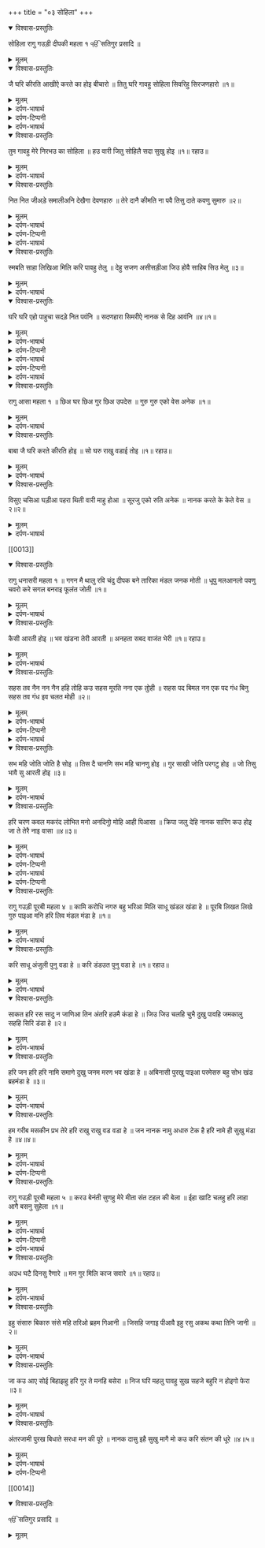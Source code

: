 +++
title = "०३ सोहिला"
+++

<details open><summary>विश्वास-प्रस्तुतिः</summary>

सोहिला रागु गउड़ी दीपकी महला १ ੴ सतिगुर प्रसादि ॥
</details>

<details><summary>मूलम्</summary>

सोहिला रागु गउड़ी दीपकी महला १ ੴ सतिगुर प्रसादि ॥
</details>

<details open><summary>विश्वास-प्रस्तुतिः</summary>

जै घरि कीरति आखीऐ करते का होइ बीचारो ॥ तितु घरि गावहु सोहिला सिवरिहु सिरजणहारो ॥१॥
</details>

<details><summary>मूलम्</summary>

जै घरि कीरति आखीऐ करते का होइ बीचारो ॥ तितु घरि गावहु सोहिला सिवरिहु सिरजणहारो ॥१॥
</details>

<details><summary>दर्पण-भाषार्थ</summary>

पद्अर्थ: जै घरि = जिस घर में। जिस सतसंग घर में। कीरति = महिमा। आखीऐ = कही जाती है। तितु घरि = उस सत्संग घर में। सोहिला = सुहाग के गीत, प्रभु-पति से मिलन के उल्लास के शब्द।1।
</details>

<details><summary>दर्पण-टिप्पनी</summary>

नोट: लड़की के विवाह के समय जो गीत रात को औरतें मिल के गाती हैं उनको ‘सोहिलड़े’ कहा जाता है। इन गीतों में कुछ तो विछोड़े का जज़्बा होता है जो लड़की के ब्याहे जाने से माता-पिता और सहेलियों को होता है, तथा कुछ असीसें आदि होती हैं कि पति के घर जा के सुखी बसे।
</details>

<details><summary>दर्पण-भाषार्थ</summary>

अर्थ: जिस (सत्संग) घर में (परमात्मा की) महिमा की जाती है और कर्तार के गुणों की विचार होती है (हे शरीर-कन्या!) उस (सत्संग) घर में (जा के तू भी) प्रभु के महिमा के गीत (सुहाग-मिलाप के उल्लास के शब्द) गाया कर और अपने पैदा करने वाले प्रभु को याद करा कर।1।
</details>

<details open><summary>विश्वास-प्रस्तुतिः</summary>

तुम गावहु मेरे निरभउ का सोहिला ॥ हउ वारी जितु सोहिलै सदा सुखु होइ ॥१॥ रहाउ॥
</details>

<details><summary>मूलम्</summary>

तुम गावहु मेरे निरभउ का सोहिला ॥ हउ वारी जितु सोहिलै सदा सुखु होइ ॥१॥ रहाउ॥
</details>

<details><summary>दर्पण-भाषार्थ</summary>

पद्अर्थ: हउ = मैं। वारी = सदके। जितु सोहिलै = जिस सोहिले की बरकत से।1। रहाउ।  
अर्थ: (हे शरीर!) तू (सत्संगियों के साथ मिल के) प्यारे निरभउ (पति परमेश्वर) की कीर्ति के गीत गा (और कह) मैं सदके हूँ उस कीर्ति के गीत से जिसकी इनायत से सदा सुख मिलता है।1। रहाउ।
</details>

<details open><summary>विश्वास-प्रस्तुतिः</summary>

नित नित जीअड़े समालीअनि देखैगा देवणहारु ॥ तेरे दानै कीमति ना पवै तिसु दाते कवणु सुमारु ॥२॥
</details>

<details><summary>मूलम्</summary>

नित नित जीअड़े समालीअनि देखैगा देवणहारु ॥ तेरे दानै कीमति ना पवै तिसु दाते कवणु सुमारु ॥२॥
</details>

<details><summary>दर्पण-भाषार्थ</summary>

पद्अर्थ: नित नित = सदा ही। समालीअनि = संभालते हैं। देखैगा = संभाल करता है, संभाल करेगा। तेरे = तेरे पास से (हे शरीर!)। दानै कीमति = दान का मुल्य, बख्शिशों की कीमत। सुमारु = अंदाजा, अंत।2।
</details>

<details><summary>दर्पण-टिप्पनी</summary>

नोट: ‘समालीअनि’ शब्द कर्मवाच,वर्तमान काल, अन् पुरख, बहुवचन है।
</details>

<details><summary>दर्पण-भाषार्थ</summary>

अर्थ: (हे शरीर! जिस पति परमेश्वर की हजूरी में) सदा ही जीवों की संभाल हो रही है, जो दातें देने वाला मालिक (हरेक जीव की) संभाल करता है, (जिस दातार की) दातों के मुल्य (हे शरीर-कन्या!) तुझसे नहीं चुकाए जा सकते, उस दातार का क्या अंदाजा (तू लगा सकती है)? (वह दातार प्रभु बहुत बेअंत है)।2।
</details>

<details open><summary>विश्वास-प्रस्तुतिः</summary>

स्मबति साहा लिखिआ मिलि करि पावहु तेलु ॥ देहु सजण असीसड़ीआ जिउ होवै साहिब सिउ मेलु ॥३॥
</details>

<details><summary>मूलम्</summary>

स्मबति साहा लिखिआ मिलि करि पावहु तेलु ॥ देहु सजण असीसड़ीआ जिउ होवै साहिब सिउ मेलु ॥३॥
</details>

<details><summary>दर्पण-भाषार्थ</summary>

पद्अर्थ: स्मबति = साल। साहा = ब्याहे जाने का दिन। लिखिया = मिथा हुआ।  
मिलि करि = मिल जुल के। पावहु तेल = (विवाह से कुछ दिन पहले विवाह वाली लड़की को मांईए डालते हैं। चाचियां, ताईयां व सहेलियां मिल के उसके सिर पर तेल डालती हैं, और आर्शीवाद भरेगीत गाती हैं कि पति के घर जा के सुखी बसे)। असीसड़ीआ = खूबसूरत आसीसें।3।  
अर्थ: (सत्संग में जा के, हे शरीर-कन्या! आरजूएं करा कर-) वह संबत् वह दिन (जो पहले ही) निश्चित है (जब पति के देश जाने के लिए मेरे वास्ते साहे-चिट्ठी आनी है, हे सत्संगी सहेलियो!) मिल के मुझे मांईएं डालो, तथा, हे सज्जन सहेलियो! मुझे खूबसूरत आर्शीवाद भी दो (भाव, मेरे लिए अरदास भी करो) जिससे प्रभु पति से मेरा मिलाप हो जाए।3।
</details>

<details open><summary>विश्वास-प्रस्तुतिः</summary>

घरि घरि एहो पाहुचा सदड़े नित पवंनि ॥ सदणहारा सिमरीऐ नानक से दिह आवंनि ॥४॥१॥
</details>

<details><summary>मूलम्</summary>

घरि घरि एहो पाहुचा सदड़े नित पवंनि ॥ सदणहारा सिमरीऐ नानक से दिह आवंनि ॥४॥१॥
</details>

<details><summary>दर्पण-भाषार्थ</summary>

पद्अर्थ: घरि = घर में। घरि घरि = हरेक घर में। पाहुचा = पहोचा, साहे चिट्ठी, बुलावा पत्र।
</details>

<details><summary>दर्पण-टिप्पनी</summary>

नोट: विवाह का साहा और लगन पक्का होने पे लड़के वालों का नाई बारात की गिनती आदि व और जरूरी संदेश ले के लड़की वालों के घर जाता है। उसको पहोचे वाला नाई कहते हैं।
</details>

<details><summary>दर्पण-भाषार्थ</summary>

पद्अर्थ: पवंनि = पड़ते हैं। सदड़े = बुलावे। सो दिह = उस दिहाड़े। आवंनि = आते हैं।4।
</details>

<details><summary>दर्पण-टिप्पनी</summary>

नोट: विवाह के समय पहले माईए की रस्म होती है। चाचियां, ताईयां, भाभियां व सहेलियां मिल के विवाह वाली लड़की के सिर में तेल डालती हैं। उसको स्नान करवाती हैं, साथ साथ सुहाग के गीत गाती हैं। पति के घर जा के सुखी बसने की आसीसें देती हैं। उन दिनों रात को गाने बैठी औरतें भी सोहिलड़े व सुहाग के गीत गाती हैं। इन गीतों में आसीसें व सुहाग के गीत भी होते हैं और वैराग के भी। क्योंकि, एक तरफ तो लड़की ने ब्याहे जा के अपने पति के घर जाना है; दूसरी तरफ, उस लड़की का माता-पिता, बहिनों-भाईयों, सहेलियों, चाचियों, ताईयों, भरजाईयों आदि से वियोग भी होना होता है। इन गीतों में ये दोनों मिश्रित भाव होते हैं।  
जैसे विवाह के लिए समय महूरत तय किया जाता है, और उस तय समय में ही विवाह की सभी रस्में संपन्न करने का पूरा प्रयत्न किया जाता है। इसी प्रकार हरेक जीव-कन्या का वह समय पहले ही निश्चित किया जा चुका है, जब मौत की साहा-चिट्ठी आती है, और इसने साक-सम्बंधियों से बिछुड़ के इस जगत पेके घर को छोड़ के परलोक में जाना है।  
इस शब्द में शरीर-कन्या को समझाया गया है कि सत्संग में सुहाग के गीत गाया कर, और सुना कर। सत्संग, जैसे, माईएं पड़ने की जगह है। सत्संगी सहेलियां यहां एक-दूसरी सहेली को आसीसें देती हैं, अरदास करती हैंकि परलोक जाने वाली सहेली को प्रभु-पति का मिलाप हो।
</details>

<details><summary>दर्पण-भाषार्थ</summary>

अर्थ: (परलोक में जाने के लिए मौत की) ये साहा-चिट्ठी हरेक घर में आ रही है, ये बुलावे नित्य आ रहे हैं। (हे सत्संगियो!) उस बुलावा देने वाले प्रभु-पति को हमेशा याद रखना चाहिए (क्योंकि) हे नानक! (हमारे भी) वह दिन (नजदीक) आ रहे हैं।4।1।
</details>

<details open><summary>विश्वास-प्रस्तुतिः</summary>

रागु आसा महला १ ॥ छिअ घर छिअ गुर छिअ उपदेस ॥ गुरु गुरु एको वेस अनेक ॥१॥
</details>

<details><summary>मूलम्</summary>

रागु आसा महला १ ॥ छिअ घर छिअ गुर छिअ उपदेस ॥ गुरु गुरु एको वेस अनेक ॥१॥
</details>

<details><summary>दर्पण-भाषार्थ</summary>

पद्अर्थ: छिअ = छह। घर = शास्त्र (सांख, न्याय, वैशेषिक, योग, मीमांसा तथा वेदांत)। गुर = (इन शास्त्रों के) कर्ता (कपिल, गौतम, कणाद, पतंजली, जैमिनी व व्यास)। उपदेश = शिक्षा, सिद्धांत। गुर गुर = ईष्ट प्रभु। एको = एक ही। वेस = रूप।1।  
अर्थ: (हे भाई!) छह शास्त्र हैं, छह ही (इन शास्त्रों को) चलाने वाले हैं, छह ही इनके सिद्धांत हैं। पर इन सारों का मूल गुरु (परमात्मा) एक है। (ये सारे सिद्धांत) उस एक प्रभु के ही अनेक वेश हैं (प्रभु की हस्ती के प्रकाश के रूप हैं)।1।
</details>

<details open><summary>विश्वास-प्रस्तुतिः</summary>

बाबा जै घरि करते कीरति होइ ॥ सो घरु राखु वडाई तोइ ॥१॥ रहाउ॥
</details>

<details><summary>मूलम्</summary>

बाबा जै घरि करते कीरति होइ ॥ सो घरु राखु वडाई तोइ ॥१॥ रहाउ॥
</details>

<details><summary>दर्पण-भाषार्थ</summary>

पद्अर्थ: बाबा = हे भाई! जै घरि = जिस (सत्संग) घर में। करते कीरति = कर्तार की महिमा। होइ = होती है। राखु = संभाल। तोइ = तेरी। वडाई = भलाई।1। रहाउ।  
अर्थ: हे भाई! जिस (सत्संग) घर में कर्तार की महिमा होती है, उस घर को संभाल के रख (उस सत्संग का आसरा लिए रख। इसी में) तेरी भलाई है।1। रहाउ।
</details>

<details open><summary>विश्वास-प्रस्तुतिः</summary>

विसुए चसिआ घड़ीआ पहरा थिती वारी माहु होआ ॥ सूरजु एको रुति अनेक ॥ नानक करते के केते वेस ॥२॥२॥
</details>

<details><summary>मूलम्</summary>

विसुए चसिआ घड़ीआ पहरा थिती वारी माहु होआ ॥ सूरजु एको रुति अनेक ॥ नानक करते के केते वेस ॥२॥२॥
</details>

<details><summary>दर्पण-भाषार्थ</summary>

पद्अर्थ: आँख के 15 फोर= 1 विसा। 15 विसुए= 1 चसा। 30 चसे = 1 पल। 60पल = 1 घड़ी। 7.5 घड़ीयां =1 पहर। 8 पहर = 1 दिन रात। 15 थितें; 7 वार; 12 महीने; 6ऋतुएं।2।  
अर्थ: जैसे, विसुए, चसे, घड़ियां, पहर, थिति, वार, महीना (आदि) और अन्य ऋतुएं हैं, पर सूरज एक ही है (जिसके सारे विभिन्न रूप हैं), उसी प्रकार, हे नानक! कर्तार के (ये सारे सिद्धांत आदि) अनेक स्वरूप हैं।2।2।
</details>

[[0013]]
<details open><summary>विश्वास-प्रस्तुतिः</summary>

रागु धनासरी महला १ ॥ गगन मै थालु रवि चंदु दीपक बने तारिका मंडल जनक मोती ॥ धूपु मलआनलो पवणु चवरो करे सगल बनराइ फूलंत जोती ॥१॥
</details>

<details><summary>मूलम्</summary>

रागु धनासरी महला १ ॥ गगन मै थालु रवि चंदु दीपक बने तारिका मंडल जनक मोती ॥ धूपु मलआनलो पवणु चवरो करे सगल बनराइ फूलंत जोती ॥१॥
</details>

<details><summary>दर्पण-भाषार्थ</summary>

अर्थ: सारा आकाश (जैसे कि) थाल है। सूरज और चाँद (उस थाल में) दिये बने हुए हैं। तारों के समूह, जैसे, थाल में मोती रखे हुए हैं। मलय पर्वत से आने वाली हवा, जैसे धूप (धूणे की सुगंध) है। हवा चौर कर रही है। सारी बनस्पति ज्योति-रूप (प्रभु की आरती) वास्ते फूल दे रही है।1।
</details>

<details open><summary>विश्वास-प्रस्तुतिः</summary>

कैसी आरती होइ ॥ भव खंडना तेरी आरती ॥ अनहता सबद वाजंत भेरी ॥१॥ रहाउ॥
</details>

<details><summary>मूलम्</summary>

कैसी आरती होइ ॥ भव खंडना तेरी आरती ॥ अनहता सबद वाजंत भेरी ॥१॥ रहाउ॥
</details>

<details><summary>दर्पण-भाषार्थ</summary>

पद्अर्थ: गगन = आकाश। गगन मै = गगनमय, आकाशरूप, सारा आकाश। रवि = सूरज। दीपक = दीप, दीया। जनक = जैसा, जानो, मानो। मलआनलो = (मलय+अनलो, अनल = हवा, पवन) मलय पर्वत की ओर से आने वाली हवा। मलय पर्वत पर चंदन के पौधे होने की वजह से उधर से आनी वाली हवा भी सुगंध भरी होती है। मलय पहाड़ भारत के दक्षिण में है। सगल = सारी। बनराइ = बनस्पति। फुलंत = फूल रही है। जोती = ज्योति-रूप प्रभु।1। भव खंडन = हे जनम मरन काटने वाले। अनहता = अन+हत, जो बिना बजाए बजे, एक रस। शबद = आवाज़, जीवन लहर। भेरी = डफ, नगारा।1। रहाउ।  
अर्थ: हे जीवों के जनम, मरन, नाश करने वाले! (कुदरति में) कैसी सुंदर तेरी आरती हो रही है! (सभ जीवों में चल रहीं) एक ही जीवन तरंगें, मानों तेरी आरती के वास्ते नगारे बज रहे है।1। रहाउ।
</details>

<details open><summary>विश्वास-प्रस्तुतिः</summary>

सहस तव नैन नन नैन हहि तोहि कउ सहस मूरति नना एक तुोही ॥ सहस पद बिमल नन एक पद गंध बिनु सहस तव गंध इव चलत मोही ॥२॥
</details>

<details><summary>मूलम्</summary>

सहस तव नैन नन नैन हहि तोहि कउ सहस मूरति नना एक तुोही ॥ सहस पद बिमल नन एक पद गंध बिनु सहस तव गंध इव चलत मोही ॥२॥
</details>

<details><summary>दर्पण-भाषार्थ</summary>

पद्अर्थ: सहस = हजारों। तव = तेरे। नैन = आँखें। नन = कोई नहीं। तोहि कउ = तेरे, तुझे, तेरे वास्ते। मूरति = शकल। ना = कोई नहीं। तूोही = तेरी। पद = पैर। बिमल = साफ। गंध = नाक। तिव = इस तरह। चलत = कौतक, आश्चर्यजनक खेल।2।
</details>

<details><summary>दर्पण-टिप्पनी</summary>

नोट: शब्द ‘हहि’ ‘है’ का बहुवचन है।  
नोट: ‘तूोही’ में अक्षर ‘त’ के साथ दो मात्राएं हैं, ‘ु’ व ‘ो’। असल शब्द ‘तुही’ है जिसे ‘तोही’ पढ़ना है।
</details>

<details><summary>दर्पण-भाषार्थ</summary>

अर्थ: (सभ जीवों में व्यापक होने के कारण) हजारों तेरी आँखें हैं (पर, निराकार होने की वजह से, हे प्रभु) तेरी कोई आँख नहीं। हजारों तेरी शक्लें हैं, पर तेरी कोई भी शक्ल नहीं है। हजारों तेरे सुंदर पैर हैं (पर निराकार होने के कारण) तेरा एक भी पैर नहीं। हजारों तेरे नाक हैं, पर तू नाक के बिना ही है। तेरे ऐसे चमत्कारों ने मुझे हैरान किया हुआ है।2।
</details>

<details open><summary>विश्वास-प्रस्तुतिः</summary>

सभ महि जोति जोति है सोइ ॥ तिस दै चानणि सभ महि चानणु होइ ॥ गुर साखी जोति परगटु होइ ॥ जो तिसु भावै सु आरती होइ ॥३॥
</details>

<details><summary>मूलम्</summary>

सभ महि जोति जोति है सोइ ॥ तिस दै चानणि सभ महि चानणु होइ ॥ गुर साखी जोति परगटु होइ ॥ जो तिसु भावै सु आरती होइ ॥३॥
</details>

<details><summary>दर्पण-भाषार्थ</summary>

पद्अर्थ: जोत = प्रकाश, रोशनी। सोइ = उस प्रभु। तिस दै चानणि = उस परमेश्वर के प्रकाश से। साखी = शिक्षा के साथ।3।  
अर्थ: सारे जीवों में एक वही परमात्मा की ज्योति बरत रही है। उस ज्योति के प्रकाश से सारे जीवों में प्रकाश (सूझ-बूझ) है। पर, इस ज्योति का ज्ञान गुरु की शिक्षा से ही होता है। (गुरु के द्वारा ही ये समझ पड़ती है कि हरेक के अंदर परमात्मा की ज्योति है) (इस सर्व-व्यापक ज्योति की) आरती ये है कि जो कुछ भी उसकी रजा में हो रहा है, वह जीव को अच्छा लगे (प्रभु की रजा में रहना ही प्रभु की आरती करना है)।3।
</details>

<details open><summary>विश्वास-प्रस्तुतिः</summary>

हरि चरण कवल मकरंद लोभित मनो अनदिनुो मोहि आही पिआसा ॥ क्रिपा जलु देहि नानक सारिंग कउ होइ जा ते तेरै नाइ वासा ॥४॥३॥
</details>

<details><summary>मूलम्</summary>

हरि चरण कवल मकरंद लोभित मनो अनदिनुो मोहि आही पिआसा ॥ क्रिपा जलु देहि नानक सारिंग कउ होइ जा ते तेरै नाइ वासा ॥४॥३॥
</details>

<details><summary>दर्पण-भाषार्थ</summary>

पद्अर्थ: मकरंद = फूलों के बीच की धूल (Pollen Dust), फूलों का रस। मनो = मन। अनदिनुों = हर रोज। मोहि = मुझे। आही = है, रहती है। सारंगि = पपीहा। कउ = को। जा ते = जिस से, जिसके साथ। तेरे नाइ = तेरे नाम में।4।
</details>

<details><summary>दर्पण-टिप्पनी</summary>

नोट: ‘अनदिनुों’ में अक्षर ‘न’ के साथ दो मात्राएं हैं, ‘ु’ व ‘ो’; असल शब्द ‘अनदिनु’ है जिसे ‘अनदिनो’ पढ़ना है।
</details>

<details><summary>दर्पण-भाषार्थ</summary>

अर्थ: हे हरि! तुम्हारे चरण-रूपी कमल फूलों के लिए मेरा मन ललचाता है, हर रोज मुझे इस रस की प्यास लगी हुई है। मुझ नानक पपीहे को अपनी मेहर का जल दे, जिस (की इनायत) से मैं तेरे नाम में टिका रहूँ।4।3।
</details>

<details><summary>दर्पण-टिप्पनी</summary>

नोट: आरती: (आरित, आरात्रिका) देवते की मूर्ति अथवा किसी पूज्य के आगे दीए घुमा के पूजा करनी। हिन्दू मतानुसार चार बार चरणों के आगे, दो बार नाभी के ऊपर, एक बार मुँह पे, और सात बार सारे शरीर पे दीए घुमाने चाहिए। दीपक एक से लेकर एक सौ तक होते हैं। गुरु नानक देव जी ने इस आरती का ख्ंडन करके कर्तार की कुदरती आरती की प्रसंशा की है।
</details>

<details open><summary>विश्वास-प्रस्तुतिः</summary>

रागु गउड़ी पूरबी महला ४ ॥ कामि करोधि नगरु बहु भरिआ मिलि साधू खंडल खंडा हे ॥ पूरबि लिखत लिखे गुरु पाइआ मनि हरि लिव मंडल मंडा हे ॥१॥
</details>

<details><summary>मूलम्</summary>

रागु गउड़ी पूरबी महला ४ ॥ कामि करोधि नगरु बहु भरिआ मिलि साधू खंडल खंडा हे ॥ पूरबि लिखत लिखे गुरु पाइआ मनि हरि लिव मंडल मंडा हे ॥१॥
</details>

<details><summary>दर्पण-भाषार्थ</summary>

पद्अर्थ: कामि = काम-वासना से। करोधि = क्रोध से। नगरु = शरीर, नगर। मिलि = मिलके। साधू = गुरु। खंडल खंडा = तोड़ा है। पूरबि = पूर्व में, पहले बीते समय मे। पूरबि लिखे लिखत = पिछले (किये कर्मों के) लिखे हुए संस्कारों के अनुसार। मनि = मन में। मंडल मंडा = जड़ा हुआ है।1।  
अर्थ: (मनुष्य का यह शरीर रूपी) शहर काम और क्रोध से भरा रहता है। गुरु को मिल के ही (काम-क्रोध आदि के इस मेल को) तोड़ जा सकता है। जिस मनुष्य को पूर्बले कर्मों के संजोगों से गुरु मिल जाता है, उसके मन में परमात्मा के साथ लगन लग जाती है (और उसके अंदर से कामादिक विकारों का जोड़ टूट जाता है)।1।
</details>

<details open><summary>विश्वास-प्रस्तुतिः</summary>

करि साधू अंजुली पुनु वडा हे ॥ करि डंडउत पुनु वडा हे ॥१॥ रहाउ॥
</details>

<details><summary>मूलम्</summary>

करि साधू अंजुली पुनु वडा हे ॥ करि डंडउत पुनु वडा हे ॥१॥ रहाउ॥
</details>

<details><summary>दर्पण-भाषार्थ</summary>

पद्अर्थ: अंजुली = दोनों हाथ जुड़े हुए। पुनु = भला काम। डंडउत = डंडौत, नीचे लेट कर नमस्कार।1। रहाउ।  
अर्थ: (हे भाई!) गुरु के आगे हाथ जोड़, यह बहुत भला काम है। गुरु के आगे नत्मस्तक हो जाओ, ये बड़ा नेक काम है।1। रहाउ।
</details>

<details open><summary>विश्वास-प्रस्तुतिः</summary>

साकत हरि रस सादु न जाणिआ तिन अंतरि हउमै कंडा हे ॥ जिउ जिउ चलहि चुभै दुखु पावहि जमकालु सहहि सिरि डंडा हे ॥२॥
</details>

<details><summary>मूलम्</summary>

साकत हरि रस सादु न जाणिआ तिन अंतरि हउमै कंडा हे ॥ जिउ जिउ चलहि चुभै दुखु पावहि जमकालु सहहि सिरि डंडा हे ॥२॥
</details>

<details><summary>दर्पण-भाषार्थ</summary>

पद्अर्थ: साकत = ईश्वर से टूटे हुए लोग। सादु = स्वाद। तिन अंतरि = उनके अंदर, उनके मन में। चलहि = चलते हैं। चुभै = (काँटा) चुभता है। जम कालु = (आत्मिक) मौत। सिरि = सिर पे।2।  
अर्थ: जो मनुष्य प्रमात्मा से टूटे हुए हैं, वे उसके नाम के रस के स्वाद को नहीं समझ सकते। उनके मन में अहंकार का (मानों) काँटा चुभा हुआ है। ज्यों ज्यों वे चलते हैं (ज्यों ज्यों वे अहम् के स्वभाव में जीते हैं, अहंकार का काँटा उनको) चुभता है, वे दुख पाते हैं, और अपने सिर पर उन्हें आत्मिक मौत रूपी डंडा बर्दाश्त करना पड़ता है। (भाव, आत्मिक मौत उनके सिर पे सवार रहती है)।2।
</details>

<details open><summary>विश्वास-प्रस्तुतिः</summary>

हरि जन हरि हरि नामि समाणे दुखु जनम मरण भव खंडा हे ॥ अबिनासी पुरखु पाइआ परमेसरु बहु सोभ खंड ब्रहमंडा हे ॥३॥
</details>

<details><summary>मूलम्</summary>

हरि जन हरि हरि नामि समाणे दुखु जनम मरण भव खंडा हे ॥ अबिनासी पुरखु पाइआ परमेसरु बहु सोभ खंड ब्रहमंडा हे ॥३॥
</details>

<details><summary>दर्पण-भाषार्थ</summary>

पद्अर्थ: नामि = नाम में। समाणे = लीन, मस्त। भव = संसार। खंडा हे = नाश कर लिया है। सोभ = शोभा। खंड ब्रहमंडा = सारे जगत में।3।  
अर्थ: (दूसरी तरफ) परमात्मा के प्यारे बंदेपरमात्मा के नाम में जुड़े रहते हैं। उनके संसार के जनम-तरण का दुख काटा जाता है। उन्हें कभी नाश ना होने वाला परमेश्वर मिल जाता है। उनकी शोभा सारे खंड-ब्रहिमंडों में हो जाती है।3।
</details>

<details open><summary>विश्वास-प्रस्तुतिः</summary>

हम गरीब मसकीन प्रभ तेरे हरि राखु राखु वड वडा हे ॥ जन नानक नामु अधारु टेक है हरि नामे ही सुखु मंडा हे ॥४॥४॥
</details>

<details><summary>मूलम्</summary>

हम गरीब मसकीन प्रभ तेरे हरि राखु राखु वड वडा हे ॥ जन नानक नामु अधारु टेक है हरि नामे ही सुखु मंडा हे ॥४॥४॥
</details>

<details><summary>दर्पण-भाषार्थ</summary>

पद्अर्थ: मसकीन = आज़िज़। प्रभ = हे प्रभु। राखु = रक्षा कर। आधारु = आसरा। नामे = नाम में ही। मंडा = मिला।4।  
अर्थ: हे प्रभु! हम जीव तेरे दर के गरीब भिखारी हैं। तू सबसे बड़ा मददगार है। हमें (इन कामादिक विकारों से) बचा ले। हे प्रभु तेरे दास नानक को तेरा ही आसरा है, तेरा नाम ही सहारा है। तेरे नाम में जुड़ने से ही सुख मिलता है।4।4।
</details>

<details><summary>दर्पण-टिप्पनी</summary>

नोट: अगर पैर में काँटा चुभ जाए तो चलना-फिरना मुश्किल हो जाता है। उस काँटे को निकालने की जगह यदि पैरों में मख़मल की जूती पहन लें, तो भी चलते वक्त वह काँटा चुभता ही रहेगा। सुख तभी होगा, जब वह काँटा पैर में से निकाल लिया जाए।  
जितनी देर तक आदमी के अंदर अहंकार है, यह दुखी ही करता रहेगा। बाहरी धार्मिक वेष आदि भी सुख नहीं दे सकेंगे।
</details>

<details open><summary>विश्वास-प्रस्तुतिः</summary>

रागु गउड़ी पूरबी महला ५ ॥ करउ बेनंती सुणहु मेरे मीता संत टहल की बेला ॥ ईहा खाटि चलहु हरि लाहा आगै बसनु सुहेला ॥१॥
</details>

<details><summary>मूलम्</summary>

रागु गउड़ी पूरबी महला ५ ॥ करउ बेनंती सुणहु मेरे मीता संत टहल की बेला ॥ ईहा खाटि चलहु हरि लाहा आगै बसनु सुहेला ॥१॥
</details>

<details><summary>दर्पण-भाषार्थ</summary>

पद्अर्थ: करउ = मैं करता हूँ। सुणहु = तुम सुनो। बेला = मौका, बेला। ईहा = यहाँ, इस जनम में। खाटि = कमा के। लाहा = लाभ, कमाई। आगै = परलोक में। बसनु = बसना, आबाद होना। सुहेला = सुखमय।1।
</details>

<details><summary>दर्पण-टिप्पनी</summary>

नोट: ‘करउ’ वर्तमानकाल, उत्तमपुरख, एकवचन।  
नोट: ‘सुणहु’ आदेश भविष्यत, मध्यम पुरख, बहुवचन है।
</details>

<details><summary>दर्पण-भाषार्थ</summary>

अर्थ: हे मेरे मित्रो! सुनो! मैं विनती करता हूँ- (अब) गुरमुखों की सेवा करने की बेला है। (यदि सेवा करोगे, तो) इस जनम में ईश्वर के नाम की कमाई कर के जाओगे, और परलोक में बसेरा सुखमय हो जाएगा।1।
</details>

<details open><summary>विश्वास-प्रस्तुतिः</summary>

अउध घटै दिनसु रैणारे ॥ मन गुर मिलि काज सवारे ॥१॥ रहाउ॥
</details>

<details><summary>मूलम्</summary>

अउध घटै दिनसु रैणारे ॥ मन गुर मिलि काज सवारे ॥१॥ रहाउ॥
</details>

<details><summary>दर्पण-भाषार्थ</summary>

पद्अर्थ: अउधु = उम्र। रैणा = रात। मन = हे मन! मिलि = मिल के। सवारे = सवार ले।1। रहाउ।  
अर्थ: हे मन! दिन रात (बीत बीत के) उम्र घटती जा रही है। हे (मेरे) मन! गुरु को मिल के (मानव जीवन के) उद्देश्य को सफल कर।1। रहाउ।
</details>

<details open><summary>विश्वास-प्रस्तुतिः</summary>

इहु संसारु बिकारु संसे महि तरिओ ब्रहम गिआनी ॥ जिसहि जगाइ पीआवै इहु रसु अकथ कथा तिनि जानी ॥२॥
</details>

<details><summary>मूलम्</summary>

इहु संसारु बिकारु संसे महि तरिओ ब्रहम गिआनी ॥ जिसहि जगाइ पीआवै इहु रसु अकथ कथा तिनि जानी ॥२॥
</details>

<details><summary>दर्पण-भाषार्थ</summary>

पद्अर्थ: बिकार = विकार रूप, विकारों से भरा हुआ। संसे महि = शंकाओं में, तौखले में। जिसहि = जिस मनुष्य को। जगाइ = जगा के। पीआवै = पिलाता है। तिनि = उसने।2।  
अर्थ: ये जगत विकारों से भरपूर है। (जगत के जीव) शंकाओं में (डूब रहे हैं। इनमें से) वही मनुष्य निकलता है जिसने परमात्मा के साथ जान-पहिचान बना ली है। (विकारों में सो रहे) जिस मनुष्य को प्रभु स्वयं खुद जगा के ये नाम अमृत पिलाता है, उस मनुष्य ने अकथ प्रभु की बातें (बेअंत गुणों वाले प्रभु की महिमा) करने का तौर-तरीका सीख लिया है।2।
</details>

<details open><summary>विश्वास-प्रस्तुतिः</summary>

जा कउ आए सोई बिहाझहु हरि गुर ते मनहि बसेरा ॥ निज घरि महलु पावहु सुख सहजे बहुरि न होइगो फेरा ॥३॥
</details>

<details><summary>मूलम्</summary>

जा कउ आए सोई बिहाझहु हरि गुर ते मनहि बसेरा ॥ निज घरि महलु पावहु सुख सहजे बहुरि न होइगो फेरा ॥३॥
</details>

<details><summary>दर्पण-भाषार्थ</summary>

पद्अर्थ: जा कउ = जिस (उद्देश्य) के वास्ते। बिहाझहु = खरीदो, व्यापार करो। ते = से, के द्वारा। मनहि = मन में ही। निज घरि = अपने घर में। महलु = (प्रभु का) ठिकाना। सहजे = सहजि, आत्मिक अडोलता में। बहुरि = फिर, दुबारा।3।  
अर्थ: (हे भाई!) जिस काम वास्ते (यहाँ) आए हो, उस का व्यापार करो। वह हरि नाम गुरु के द्वारा ही मन में बस सकता है। (यदि गुरु की शरण पड़ोगे, तो) आत्मिक आनंद और अडोलता में टिक के अपने अंदर ही परमात्मा का ठिकाना ढूँढ लोगे। फिर दुबारा जनम-मरन का चक्कर नहीं रहेगा।3।
</details>

<details open><summary>विश्वास-प्रस्तुतिः</summary>

अंतरजामी पुरख बिधाते सरधा मन की पूरे ॥ नानक दासु इहै सुखु मागै मो कउ करि संतन की धूरे ॥४॥५॥
</details>

<details><summary>मूलम्</summary>

अंतरजामी पुरख बिधाते सरधा मन की पूरे ॥ नानक दासु इहै सुखु मागै मो कउ करि संतन की धूरे ॥४॥५॥
</details>

<details><summary>दर्पण-भाषार्थ</summary>

पद्अर्थ: अंतरजामी = हे दिलों के जानने वाले! पुरख = हे सभ में व्यापक! बिधाते = हे निर्माता! पूरे = पूरी कर। मागै = मांगता है। मो कउ = मुझे। धूरे = चरण धूल।4।  
अर्थ: हे हरेक दिल की जानने वाले सर्व-व्यापक निर्माता! मेरे मन की इच्छा पूरी कर। दास नानक तुझसे यही सुख मांगता है कि मुझे संतों के चरणों की धूल बना दे।4।5।
</details>

<details><summary>दर्पण-टिप्पनी</summary>

नोट: आखीरले अंक ५ का भाव ये है कि इस संग्रहि (सोहिले) का यह पाँचवां शबद है। पाठक सज्जन ध्यान रखें कि इस संग्रहि का नाम ‘सोहिला’ है, ‘कीरतन सोहिला’ नहीं।
</details>

[[0014]]
<details open><summary>विश्वास-प्रस्तुतिः</summary>

ੴ सतिगुर प्रसादि ॥
</details>

<details><summary>मूलम्</summary>

ੴ सतिगुर प्रसादि ॥
</details>
